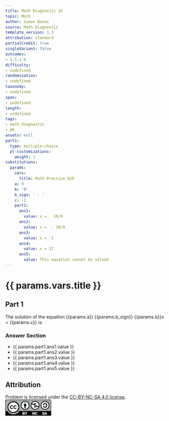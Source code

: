 ```yaml
---
title: Math Diagnostic 10
topic: Math
author: Simon Bates
source: Math Diagnostic
template_version: 1.3
attribution: standard
partialCredit: true
singleVariant: false
outcomes:
- 1.5.1.6
difficulty:
- undefined
randomization:
- undefined
taxonomy:
- undefined
span:
- undefined
length:
- undefined
tags:
- math_diagnostic
- AK
assets: null
part1:
  type: multiple-choice
  pl-customizations:
    weight: 1
substitutions:
  params:
    vars:
      title: Math Practice Q10
    a: 9
    b: '9'
    b_sign: ' - '
    c: -1
    part1:
      ans1:
        value: x =   10/9
      ans2:
        value: x =  - 10/9
      ans3:
        value: x = -1
      ans4:
        value: x = 17
      ans5:
        value: This equation cannot be solved
---
```

# {{ params.vars.title }}

## Part 1

The solution of the equation {{params.a}} {{params.b_sign}} {{params.b}}x = {{params.c}} is:

### Answer Section

- {{ params.part1.ans1.value }}
- {{ params.part1.ans2.value }}
- {{ params.part1.ans3.value }}
- {{ params.part1.ans4.value }}
- {{ params.part1.ans5.value }}

## Attribution

Problem is licensed under the [CC-BY-NC-SA 4.0 license](https://creativecommons.org/licenses/by-nc-sa/4.0/).<br> ![The Creative Commons 4.0 license requiring attribution-BY, non-commercial-NC, and share-alike-SA license.](https://raw.githubusercontent.com/firasm/bits/master/by-nc-sa.png)